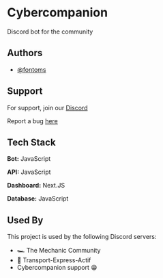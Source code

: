 
# Cybercompanion

Discord bot for the community

## Authors

- [@fontoms](https://github.com/fontoms)


## Support

For support, join our [Discord](https://discord.gg/r26J4xwZ4C)

Report a bug [here](https://github.com/CyberCompanion/issues)


## Tech Stack

**Bot:** JavaScript

**API:** JavaScript

**Dashboard:** Next.JS

**Database:** JavaScript


## Used By

This project is used by the following Discord servers:

- 🏎 The Mechanic Community
- 🚛 Transport-Express-Actif
- Cybercompanion support 😁

